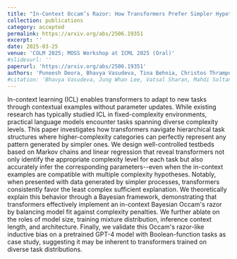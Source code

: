 ```yaml
---
title: "In-Context Occam’s Razor: How Transformers Prefer Simpler Hypotheses on the Fly"
collection: publications
category: accepted
permalink: https://arxiv.org/abs/2506.19351
excerpt: ''
date: 2025-03-25
venue: 'COLM 2025; MOSS Workshop at ICML 2025 (Oral)'
#slidesurl: ''
paperurl: 'https://arxiv.org/abs/2506.19351'
authors: 'Puneesh Deora, Bhavya Vasudeva, Tina Behnia, Christos Thrampoulidis'
#citation: 'Bhavya Vasudeva, Jung Whan Lee, Vatsal Sharan, Mahdi Soltanolkotabi. &quot;The Rich and the Simple: On the Implicit Bias of Adam and SGD.&quot; <i> Under Review</i>.'
---
```


In-context learning (ICL) enables transformers to adapt to new tasks through contextual examples without parameter updates. While existing research has typically studied ICL in fixed-complexity environments, practical language models encounter tasks spanning diverse complexity levels. This paper investigates how transformers navigate hierarchical task structures where higher-complexity categories can perfectly represent any pattern generated by simpler ones. We design well-controlled testbeds based on Markov chains and linear regression that reveal transformers not only identify the appropriate complexity level for each task but also accurately infer the corresponding parameters--even when the in-context examples are compatible with multiple complexity hypotheses. Notably, when presented with data generated by simpler processes, transformers consistently favor the least complex sufficient explanation. We theoretically explain this behavior through a Bayesian framework, demonstrating that transformers effectively implement an in-context Bayesian Occam's razor by balancing model fit against complexity penalties. We further ablate on the roles of model size, training mixture distribution, inference context length, and architecture. Finally, we validate this Occam's razor-like inductive bias on a pretrained GPT-4 model with Boolean-function tasks as case study, suggesting it may be inherent to transformers trained on diverse task distributions.